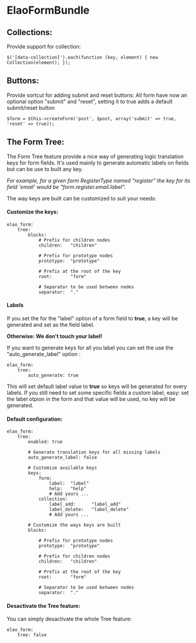 ElaoFormBundle
==============

Collections:
------------

Provide support for collection:

	$('[data-collection]').each(function (key, element) { new Collection(element); });

Buttons:
------------

Provide sortcut for adding submit and reset buttons:
All form have now an optional option "submit" and "reset", setting it to true adds a default submit/reset button

	$form = $this->createForm('post', $post, array('submit' => true, 'reset' => true));

The Form Tree:
--------------

The Form Tree feature provide a nice way of generating logic translation keys for form fields.
It's used mainly to generate automatic labels on fields but can be use to built any key.

_For example, for a given form RegisterType named "register" the key for its field 'email' would be "form.register.email.label"._

The way keys are built can be customized to suit your needs:

#### Customize the keys:

	elao_form:
	    tree:
			blocks:
	            # Prefix for children nodes
	            children: 	"children"
	            
	            # Prefix for prototype nodes
	            prototype: 	"prototype"

	            # Prefix at the root of the key
	            root: 		"form"

	            # Separator te be used between nodes
	            separator: 	"."

#### Labels

If you set the for the "label" option of a form field to __true__, a key will be generated and set as the field label.

__Otherwise: We don't touch your label!__

If you want to generate keys for all you label you can set the use the "auto_generate_label" option :

	elao_form:
	    tree:
	        auto_generate: true

This will set default label value to __true__ so keys will be generated for every labels.
If you still need to set some specific fields a custom label, easy: set the label otpion in the form and that value will be used, no key will be generated.

#### Default configuration:

	elao_form:
	    tree:
	        enabled: true

	        # Generate translation keys for all missing labels
	        auto_generate_label: false

	        # Customize available keys
	        keys:
		        form:
		        	label: 	"label"
		        	help:  	"help"
		        	# Add yours ...
		        collection:
		        	label_add: 		"label_add"
		        	label_delete: 	"label_delete"
		        	# Add yours ...

	        # Customize the ways keys are built
	        blocks:

	            # Prefix for prototype nodes
	            prototype: 	"prototype"

	            # Prefix for children nodes
	            children: 	"children"

	            # Prefix at the root of the key
	            root: 		"form"

	            # Separator te be used between nodes
	            separator: 	"."

#### Desactivate the Tree feature:

You can simply desactivate the whole Tree feature:

	elao_form:
	    tree: false
